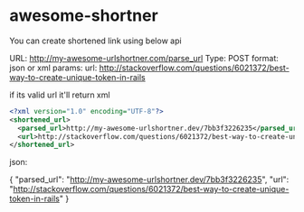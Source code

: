 # awesome-shortner


You can create shortened link using below api 


URL: http://my-awesome-urlshortner.com/parse_url
Type: POST
format: json or xml
params: 
  url: http://stackoverflow.com/questions/6021372/best-way-to-create-unique-token-in-rails

if its valid url it'll return 
xml
```xml
<?xml version="1.0" encoding="UTF-8"?>
<shortened_url>
  <parsed_url>http://my-awesome-urlshortner.dev/7bb3f3226235</parsed_url>
  <url>http://stackoverflow.com/questions/6021372/best-way-to-create-unique-token-in-rails</url>
</shortened_url>
```
json:

{
  "parsed_url": "http://my-awesome-urlshortner.dev/7bb3f3226235",
  "url": "http://stackoverflow.com/questions/6021372/best-way-to-create-unique-token-in-rails"
}

